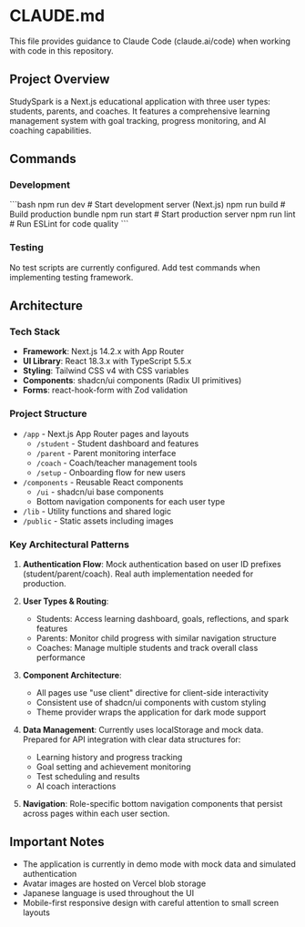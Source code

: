 # CLAUDE.md

This file provides guidance to Claude Code (claude.ai/code) when working with code in this repository.

## Project Overview

StudySpark is a Next.js educational application with three user types: students, parents, and coaches. It features a comprehensive learning management system with goal tracking, progress monitoring, and AI coaching capabilities.

## Commands

### Development
\`\`\`bash
npm run dev          # Start development server (Next.js)
npm run build        # Build production bundle
npm run start        # Start production server
npm run lint         # Run ESLint for code quality
\`\`\`

### Testing
No test scripts are currently configured. Add test commands when implementing testing framework.

## Architecture

### Tech Stack
- **Framework**: Next.js 14.2.x with App Router
- **UI Library**: React 18.3.x with TypeScript 5.5.x
- **Styling**: Tailwind CSS v4 with CSS variables
- **Components**: shadcn/ui components (Radix UI primitives)
- **Forms**: react-hook-form with Zod validation

### Project Structure
- `/app` - Next.js App Router pages and layouts
  - `/student` - Student dashboard and features
  - `/parent` - Parent monitoring interface
  - `/coach` - Coach/teacher management tools
  - `/setup` - Onboarding flow for new users
- `/components` - Reusable React components
  - `/ui` - shadcn/ui base components
  - Bottom navigation components for each user type
- `/lib` - Utility functions and shared logic
- `/public` - Static assets including images

### Key Architectural Patterns

1. **Authentication Flow**: Mock authentication based on user ID prefixes (student/parent/coach). Real auth implementation needed for production.

2. **User Types & Routing**:
   - Students: Access learning dashboard, goals, reflections, and spark features
   - Parents: Monitor child progress with similar navigation structure
   - Coaches: Manage multiple students and track overall class performance

3. **Component Architecture**:
   - All pages use "use client" directive for client-side interactivity
   - Consistent use of shadcn/ui components with custom styling
   - Theme provider wraps the application for dark mode support

4. **Data Management**: Currently uses localStorage and mock data. Prepared for API integration with clear data structures for:
   - Learning history and progress tracking
   - Goal setting and achievement monitoring
   - Test scheduling and results
   - AI coach interactions

5. **Navigation**: Role-specific bottom navigation components that persist across pages within each user section.

## Important Notes

- The application is currently in demo mode with mock data and simulated authentication
- Avatar images are hosted on Vercel blob storage
- Japanese language is used throughout the UI
- Mobile-first responsive design with careful attention to small screen layouts
